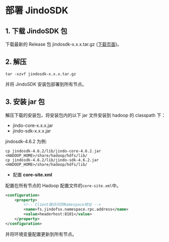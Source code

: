 # 部署 JindoSDK

## 1. 下载 JindoSDK 包
下载最新的 Release 包 jindosdk-x.x.x.tar.gz ([下载页面](/docs/user/4.x/jindodata_download.md))。

## 2. 解压
```
tar -xzvf jindosdk-x.x.x.tar.gz
```
并将 JindoSDK 安装包部署到所有节点。

## 3. 安装 jar 包
解压下载的安装包，将安装包内的以下 jar 文件安装到 hadoop 的 classpath 下：
* jindo-core-x.x.x.jar
* jindo-sdk-x.x.x.jar

jindosdk-4.6.2 为例:
```
cp jindosdk-4.6.2/lib/jindo-core-4.6.2.jar <HADOOP_HOME>/share/hadoop/hdfs/lib/
cp jindosdk-4.6.2/lib/jindo-sdk-4.6.2.jar <HADOOP_HOME>/share/hadoop/hdfs/lib/
```

* 配置 **core-site.xml**

配置在所有节点的 Hadoop 配置文件的`core-site.xml`中。
```xml
<configuration>
    <property>
        <!-- Client端访问的Namespace地址 -->
        <name>fs.jindofsx.namespace.rpc.address</name>
        <value>headerhost:8101</value>
    </property>
</configuration>
```

并将环境变量配置更新到所有节点。

